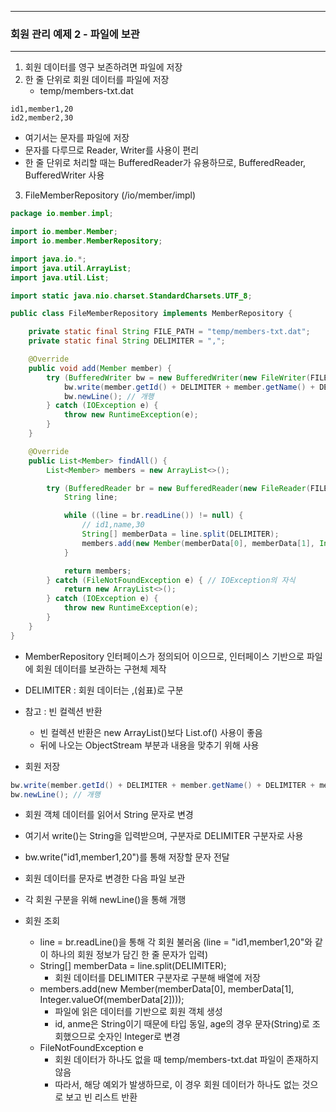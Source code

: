 -----
### 회원 관리 예제 2 - 파일에 보관
-----
1. 회원 데이터를 영구 보존하려면 파일에 저장
2. 한 줄 단위로 회원 데이터를 파일에 저장
   - temp/members-txt.dat
```
id1,member1,20
id2,member2,30
```
  - 여기서는 문자를 파일에 저장
  - 문자를 다루므로 Reader, Writer를 사용이 편리
  - 한 줄 단위로 처리할 때는 BufferedReader가 유용하므로, BufferedReader, BufferedWriter 사용

3. FileMemberRepository (/io/member/impl)
```java
package io.member.impl;

import io.member.Member;
import io.member.MemberRepository;

import java.io.*;
import java.util.ArrayList;
import java.util.List;

import static java.nio.charset.StandardCharsets.UTF_8;

public class FileMemberRepository implements MemberRepository {

    private static final String FILE_PATH = "temp/members-txt.dat";
    private static final String DELIMITER = ",";

    @Override
    public void add(Member member) {
        try (BufferedWriter bw = new BufferedWriter(new FileWriter(FILE_PATH, UTF_8, true))) {
            bw.write(member.getId() + DELIMITER + member.getName() + DELIMITER + member.getAge());
            bw.newLine(); // 개행
        } catch (IOException e) {
            throw new RuntimeException(e);
        }
    }

    @Override
    public List<Member> findAll() {
        List<Member> members = new ArrayList<>();

        try (BufferedReader br = new BufferedReader(new FileReader(FILE_PATH, UTF_8))) {
            String line;

            while ((line = br.readLine()) != null) {
                // id1,name,30
                String[] memberData = line.split(DELIMITER);
                members.add(new Member(memberData[0], memberData[1], Integer.valueOf(memberData[2])));
            }

            return members;
        } catch (FileNotFoundException e) { // IOException의 자식
            return new ArrayList<>();
        } catch (IOException e) {
            throw new RuntimeException(e);
        }
    }
}
```
   - MemberRepository 인터페이스가 정의되어 이으므로, 인터페이스 기반으로 파일에 회원 데이터를 보관하는 구현체 제작
   - DELIMITER : 회원 데이터는 ,(쉼표)로 구분

   - 참고 : 빈 컬렉션 반환
     + 빈 컬렉션 반환은 new ArrayList()보다 List.of() 사용이 좋음
     + 뒤에 나오는 ObjectStream 부분과 내용을 맞추기 위해 사용

   - 회원 저장
```java
bw.write(member.getId() + DELIMITER + member.getName() + DELIMITER + member.getAge());
bw.newLine(); // 개행
```
   - 회원 객체 데이터를 읽어서 String 문자로 변경
   - 여기서 write()는 String을 입력받으며, 구분자로 DELIMITER 구분자로 사용
   - bw.write("id1,member1,20")를 통해 저장할 문자 전달
   - 회원 데이터를 문자로 변경한 다음 파일 보관
   - 각 회원 구분을 위해 newLine()을 통해 개행

   - 회원 조회
     + line = br.readLine()을 통해 각 회원 불러옴 (line = "id1,member1,20"와 같이 하나의 회원 정보가 담긴 한 줄 문자가 입력)
     + String[] memberData = line.split(DELIMITER);
       * 회원 데이터를 DELIMITER 구분자로 구분해 배열에 저장
     + members.add(new Member(memberData[0], memberData[1], Integer.valueOf(memberData[2])));
       * 파일에 읽은 데이터를 기반으로 회원 객체 생성
       * id, anme은 String이기 때문에 타입 동일, age의 경우 문자(String)로 조회했으므로 숫자인 Integer로 변경
     + FileNotFoundException e
       * 회원 데이터가 하나도 없을 때 temp/members-txt.dat 파일이 존재하지 않음
       * 따라서, 해당 예외가 발생하므로, 이 경우 회원 데이터가 하나도 없는 것으로 보고 빈 리스트 반환


